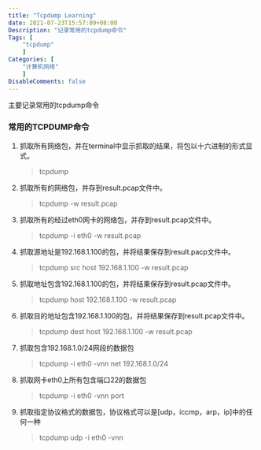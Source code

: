 ```yaml
---
title: "Tcpdump Learning"
date: 2021-07-23T15:57:09+08:00
Description: "记录常用的tcpdump命令"
Tags: [
    "tcpdump"
    ]
Categories: [
    "计算机网络"
    ]
DisableComments: false
---
```


主要记录常用的tcpdump命令
<!--more-->
### 常用的TCPDUMP命令  
1. 抓取所有网络包，并在terminal中显示抓取的结果，将包以十六进制的形式显式。  
    
    >tcpdump

2. 抓取所有的网络包，并存到result.pcap文件中。  

    >tcpdump -w result.pcap

3. 抓取所有的经过eth0网卡的网络包，并存到result.pcap文件中。  
    
    >tcpdump -i eth0 -w result.pcap

4. 抓取源地址是192.168.1.100的包，并将结果保存到result.pacp文件中。  

    >tcpdump src host 192.168.1.100 -w result.pcap

5. 抓取地址包含192.168.1.100的包，并将结果保存到result.pcap文件中。  
    
    >tcpdump host 192.168.1.100 -w result.pcap

6. 抓取目的地址包含192.168.1.100的包，并将结果保存到result.pcap文件中。  

    >tcpdump dest host 192.168.1.100 -w result.pcap

7. 抓取包含192.168.1.0/24网段的数据包  

    >tcpdump -i eth0 -vnn net 192.168.1.0/24

8. 抓取网卡eth0上所有包含端口22的数据包
    
    >tcpdump -i eth0 -vnn port

9. 抓取指定协议格式的数据包，协议格式可以是[udp，iccmp，arp，ip]中的任何一种  

    >tcpdump udp -i eth0 -vnn



